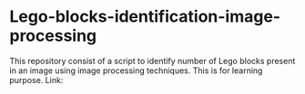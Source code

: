 # Lego-blocks-identification-image-processing
This repository consist of a script to identify number of Lego blocks present in an image using image processing techniques. This is for learning purpose. Link: 
